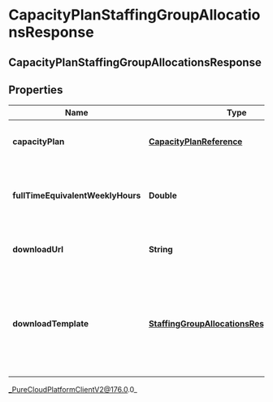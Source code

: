 # CapacityPlanStaffingGroupAllocationsResponse

## CapacityPlanStaffingGroupAllocationsResponse

## Properties

|Name | Type | Description | Notes|
|------------ | ------------- | ------------- | -------------|
| **capacityPlan** | [**CapacityPlanReference**](CapacityPlanReference) | The capacity plan to which the staffing groups belong | |
| **fullTimeEquivalentWeeklyHours** | **Double** | The weekly hours used to calculate full time equivalent agents | |
| **downloadUrl** | **String** | The URL to download the staffing group allocations | |
| **downloadTemplate** | [**StaffingGroupAllocationsResponseTemplate**](StaffingGroupAllocationsResponseTemplate) | Staffing groups allocation results always come through downloadUrl, the schema included here is just for documentation | [optional] |



_PureCloudPlatformClientV2@176.0.0_
